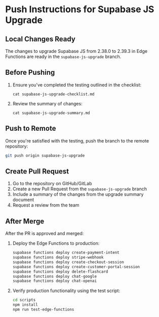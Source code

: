 # Push Instructions for Supabase JS Upgrade

## Local Changes Ready

The changes to upgrade Supabase JS from 2.38.0 to 2.39.3 in Edge Functions are ready in the `supabase-js-upgrade` branch.

## Before Pushing

1. Ensure you've completed the testing outlined in the checklist:
   ```
   cat supabase-js-upgrade-checklist.md
   ```

2. Review the summary of changes:
   ```
   cat supabase-js-upgrade-summary.md
   ```

## Push to Remote

Once you're satisfied with the testing, push the branch to the remote repository:

```bash
git push origin supabase-js-upgrade
```

## Create Pull Request

1. Go to the repository on GitHub/GitLab
2. Create a new Pull Request from the `supabase-js-upgrade` branch
3. Include a summary of the changes from the upgrade summary document
4. Request a review from the team

## After Merge

After the PR is approved and merged:

1. Deploy the Edge Functions to production:
   ```bash
   supabase functions deploy create-payment-intent
   supabase functions deploy stripe-webhook
   supabase functions deploy create-checkout-session
   supabase functions deploy create-customer-portal-session
   supabase functions deploy delete-flashcard
   supabase functions deploy chat-google
   supabase functions deploy chat-openai
   ```

2. Verify production functionality using the test script:
   ```bash
   cd scripts
   npm install
   npm run test-edge-functions
   ``` 